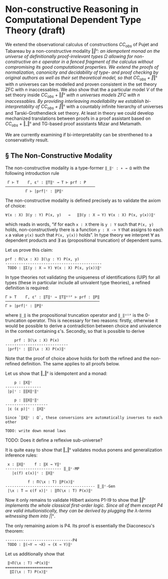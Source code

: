 Non-constructive Reasoning in Computational Dependent Type Theory (draft)
=========================================================================

We extend the observational calculus of constructions $CC_{obs}$ of Pujet and Tabareau by
a non-constructive modality ‖_‖ᶜ: an idempotent monad on the universe of definitionally
proof-irrelevant types Ω allowing for non-constructive an ε operator in a fenced fragment of the calculus
without compromising its good computational properties. We extend the proofs of normalization,
canonicity and decidability of type- and proof checking by original authors as well as their
set theoretical model, so that $CC_{obs}$ + ‖_‖ᶜ with $n$ universes can be modelled and proven
consistent in the set theory ZFC with $n$ inaccessables. We also show that the a particular
model $V$ of the set theory inside $CC_{obs}$ + ‖_‖ᶜ with $n$ universes models ZFC with $n$
inaccessables. By providing interleaving modellability we establish bi-interpretablity of
$CC_{obs}$ + ‖_‖ᶜ with a countably infinite hierarchy of universes and Tarski-Grothendieck
set theory. At least in theory we could develop mechanized translations between proofs in
a proof assistant based on $CC_{obs}$ + ‖_‖ᶜ and TG-based proof assistants Mizar and Metamath.

We are currently examining if bi-interpretablity can be strenthened to a conservativity result.

§ The Non-Constructive Modality
-------------------------------

The non-constructive modality is a type-former `‖_‖ᶜ : ∗ → Ω` with the following introduction rule

```
 Γ ⊢ T    Γ, εᵀ : ‖T‖ᶜ → T ⊢ prf : P
────────────────────────────────────────
         Γ ⊢ |prf|ᶜ : ‖P‖ᶜ
```

The non-constructive modality is defined precisely as to validate the axiom of choice:

```
∀(x : X) ∃(y : Y) P(x, y)   →   ‖∃(y : X → Y) ∀(x : X) P(x, y(x))‖ᶜ
```

which reads in words, “if for each `x : X` there is `y : Y` such that `P(x, y)` holds,
non-constructively there is a function `y : X -> Y` that assigns to each `x` a value `y(x)`
such that `P(x, y(x))` holds”. In type theory we interpret ∀ as dependent products and ∃
as (propositional truncation) of dependent sums.

Let us prove this claim:
```
prf : Π(\x : X) ∃(\y : Y) P(x, y)
-------------------------------------------
 TODO : ‖Σ(y : X → Y) ∀(x : X) P(x, y(x))‖ᶜ
```

In type theories not validating the uniqueness of identifications (UIP) for all types (these
in particular include all univalent type theories), a refined definition is required:

```
Γ ⊢ T    Γ, εᵀ : ‖T‖ᶜ → ‖T‖ᵁᴵᴾ ⊢ prf : ‖P‖
──────────────────────────────────────────
Γ ⊢ |prf|ᶜ : ‖P‖ᶜ
```

where `‖_‖` is the propositional truncation operator and `‖_‖ᵁᴵᴾ` is the 0-truncation operator.
This is necessary for two reasons: firstly, otherwise it would be possible to derive a contradiction
between choice and univalence in the context containing ε's. Secondly, so that is possible to derive
```
    prf : ∃(\x : X) P(x)
----------------------------
 |prf|ᶜ : ‖Σ(\x : X) P(x)‖ᶜ
```

Note that the proof of choice above holds for both the refined and the non-refined definition.
The same applies to all proofs below.

Let us show that ‖_‖ᶜ is idempotent and a monad:
```
    p : ‖X‖ᶜ
----------------
 |p|ᶜ : ‖‖X‖ᶜ‖ᶜ

    p : ‖‖X‖ᶜ‖ᶜ
-------------------
 |ε (ε p)|ᶜ : ‖X‖ᶜ

Since `‖X‖ᶜ : Ω`, these conversions are automatically inverses to each other

TODO: write down monad laws
```

TODO: Does it define a reflexive sub-universe?

It is quite easy to show that ‖_‖ᶜ validates modus ponens and generalization inference rules:

```
 x : ‖X‖ᶜ    f : ‖X → Y‖ᶜ
------------------------- ‖_‖ᶜ-MP
   |ε(f) ε(x)|ᶜ : ‖X‖ᶜ

          f : Π(\x : T) ‖P(x)‖ᶜ
---------------------------------------- ‖_‖ᶜ-Gen
 |\x : T ↦ ε(f x)|ᶜ : ‖Π(\x : T) P(x)‖ᶜ
```

Now it only remains to validate Hilbert axioms P1-I9 to show that ‖_‖ᶜ implements the whole
classical first-order logic. Since all of them except P4 are valid intuitionistically, they
can be derived by plugging the λ-terms witnessing them into |_|ᶜ.

The only remaining axiom is P4. Its proof is essentially the Diaconescu's theorem:
```
------------------------------P4
 TODO : ‖(¬Y → ¬X) → (X → Y)‖ᶜ

```

Let us additionally show that
```
 ‖¬Π(\x : T) ¬P(x)‖ᶜ
=====================
  ‖Σ(\x : T) P(x)‖ᶜ

```
